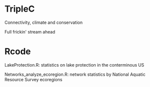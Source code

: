# TripleC
Connectivity, climate and conservation

Full frickin' stream ahead

# Rcode
LakeProtection.R: statistics on lake protection in the conterminous US

Networks_analyze_ecoregion.R: network statistics by National Aquatic Resource Survey ecoregions 
